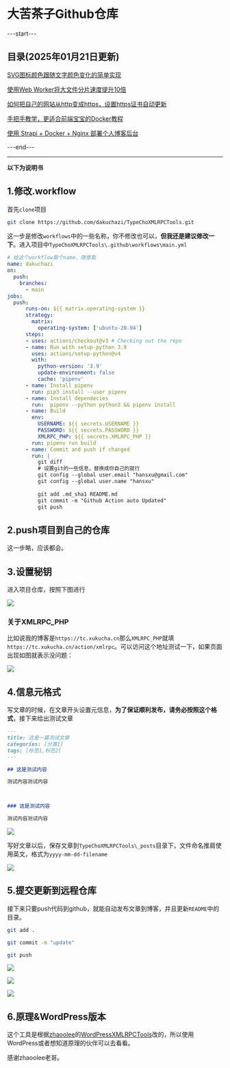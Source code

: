 # 大苦茶子Github仓库

---start---
## 目录(2025年01月21日更新)
[SVG图标颜色跟随文字颜色变化的简单实现](https://tc.xukucha.cn/index.php/p/2025-01-20-svg-fill.html)

[使用Web Worker将大文件分片速度提升10倍](https://tc.xukucha.cn/index.php/p/2025-01-14-file-slice.html)

[如何把自己的网站从http变成https，设置https证书自动更新](https://tc.xukucha.cn/index.php/p/2025-01-03-http-to-https.html)

[手把手教学，更适合前端宝宝的Docker教程](https://tc.xukucha.cn/index.php/p/2024-12-22-docker-tutorial.html)

[使用 Strapi + Docker + Nginx 部署个人博客后台](https://tc.xukucha.cn/index.php/p/2024-12-19-strapi-docker-nginx-blog.html)

---end---

----

**以下为说明书**

## 1.修改.workflow

首先`clone`项目

```bash
git clone https://github.com/dakuchazi/TypeChoXMLRPCTools.git
```

这一步是修改`workflows`中的一些名称，你不修改也可以，**但我还是建议修改一下**。进入项目中`TypeChoXMLRPCTools\.github\workflows\main.yml`

```yaml
# 给这个workflow取个name，随意取
name: dakuchazi
on:
  push:
    branches:    
      - main
jobs:
  push:
      runs-on: ${{ matrix.operating-system }}
      strategy:
        matrix:
          operating-system: ['ubuntu-20.04']
      steps:
      - uses: actions/checkout@v3 # Checking out the repo
      - name: Run with setup-python 3.9
        uses: actions/setup-python@v4
        with:
          python-version: '3.9'
          update-environment: false
          cache: 'pipenv'
      - name: Install pipenv
        run: pip3 install --user pipenv
      - name: Install dependecies
        run:  pipenv --python python3 && pipenv install
      - name: Build
        env:
          USERNAME: ${{ secrets.USERNAME }}
          PASSWORD: ${{ secrets.PASSWORD }}
          XMLRPC_PHP: ${{ secrets.XMLRPC_PHP }}
        run: pipenv run build
      - name: Commit and push if changed
        run: |
          git diff
          # 设置git的一些信息，替换成你自己的就行
          git config --global user.email "hansxu@gmail.com"
          git config --global user.name "hansxu"
          
          git add .md_sha1 README.md
          git commit -m "Github Action auto Updated"
          git push

```



## 2.push项目到自己的仓库

这一步略，应该都会。



## 3.设置秘钥

进入项目仓库，按照下图进行

![](https://image.xukucha.cn/blog/20250113030511.png)

### 关于XMLRPC_PHP

比如说我的博客是`https://tc.xukucha.cn`那么`XMLRPC_PHP`就填`https://tc.xukucha.cn/action/xmlrpc`。可以访问这个地址测试一下，如果页面出现如图就表示没问题：

![](https://image.xukucha.cn/blog/20250113021936.png)

## 4.信息元格式

写文章的时候，在文章开头设置元信息，**为了保证顺利发布，请务必按照这个格式**，接下来给出测试文章

```markdown
---
title: 这是一篇测试文章
categories: [分类1]
tags: [标签1,标签2]
---

## 这是测试内容

测试内容测试内容



### 这是测试内容

测试内容测试内容

```

![](https://image.xukucha.cn/blog/20250113022530.png)

写好文章以后，保存文章到`TypeChoXMLRPCTools\_posts`目录下，文件命名推肩使用英文，格式为`yyyy-mm-dd-filename`

![](https://image.xukucha.cn/blog/20250113022859.png)



## 5.提交更新到远程仓库

接下来只要push代码到github，就能自动发布文章到博客，并且更新`README`中的目录。

```bash
git add .

git commit -m "update"

git push
```

![](https://image.xukucha.cn/blog/20250113023722.png)

![](https://image.xukucha.cn/blog/1736707087216.jpg)

![](https://image.xukucha.cn/blog/1736707151012.jpg)



## 6.原理&WordPress版本

这个工具是根据[zhaoolee](https://github.com/zhaoolee)的[WordPressXMLRPCTools](https://github.com/zhaoolee/WordPressXMLRPCTools)改的，所以使用WordPress或者想知道原理的伙伴可以去看看。

感谢zhaoolee老哥。
